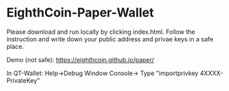 # EighthCoin-Paper-Wallet

Please download and run locally by clicking index.html.
Follow the instruction and write down your public address and privae keys in a safe place.


Demo (not safe): https://eighthcoin.github.io/paper/


In QT-Wallet:
Help->Debug Window
Console-> Type "importprivkey  4XXXX-PrivateKey"
